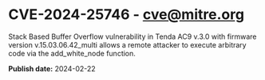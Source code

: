 # CVE-2024-25746 - cve@mitre.org

Stack Based Buffer Overflow vulnerability in Tenda AC9 v.3.0 with firmware version v.15.03.06.42_multi allows a remote attacker to execute arbitrary code via the add_white_node function.

**Publish date:** 2024-02-22
